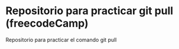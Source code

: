 # Repositorio para practicar  git pull (freecodeCamp)
Repositorio para practicar el comando git pull
